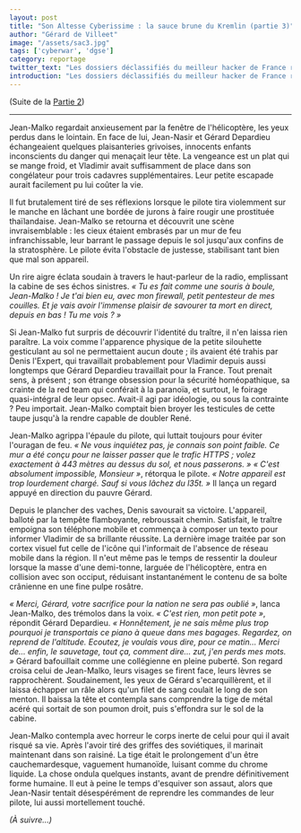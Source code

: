 ```yaml
---
layout: post
title: "Son Altesse Cyberissime : la sauce brune du Kremlin (partie 3)"
author: "Gérard de Villeet"
image: "/assets/sac3.jpg"
tags: ['cyberwar', 'dgse']
category: reportage
twitter_text: "Les dossiers déclassifiés du meilleur hacker de France révélés (partie 3)"
introduction: "Les dossiers déclassifiés du meilleur hacker de France révélés (partie 3)"
---
```


(Suite de la [Partie 2](https://infauxsec.github.io/reportage/2019/02/07/son-altesse-cyberissime-2.html))

---

Jean-Malko regardait anxieusement par la fenêtre de l'hélicoptère, les yeux perdus dans le lointain.
En face de lui, Jean-Nasir et Gérard Depardieu échangeaient quelques plaisanteries grivoises,
innocents enfants inconscients du danger qui menaçait leur tête. La vengeance est un plat
qui se mange froid, et Vladimir avait suffisamment de place dans son congélateur pour trois
cadavres supplémentaires. Leur petite escapade aurait facilement pu lui coûter la vie.

Il fut brutalement tiré de ses réflexions lorsque le pilote tira violemment sur le manche en
lâchant une bordée de jurons à faire rougir une prostituée thaïlandaise. Jean-Malko se retourna
et découvrit une scène invraisemblable : les cieux étaient embrasés par un mur de feu infranchissable,
leur barrant le passage depuis le sol jusqu'aux confins de la stratosphère. Le pilote évita l'obstacle
de justesse, stabilisant tant bien que mal son appareil.

Un rire aigre éclata soudain à travers le haut-parleur de la radio, emplissant la cabine de ses échos
sinistres. *« Tu es fait comme une souris à boule, Jean-Malko ! Je t'ai bien eu, avec mon firewall,
petit pentesteur de mes couilles. Et je vais avoir l'immense plaisir de savourer ta mort en direct,
depuis en bas ! Tu me vois ? »*

Si Jean-Malko fut surpris de découvrir l'identité du traître, il n'en laissa rien paraître. La voix
comme l'apparence physique de la petite silouhette gesticulant au sol ne permettaient aucun doute ;
ils avaient été trahis par Denis l'Expert, qui travaillait probablement pour Vladimir depuis aussi
longtemps que Gérard Depardieu travaillait pour la France. Tout prenait sens, à présent ; son étrange
obsession pour la sécurité homéopathique, sa crainte de la red team qui conférait à la paranoïa, et
surtout, le foirage quasi-intégral de leur opsec. Avait-il agi par idéologie, ou sous la contrainte ?
Peu importait. Jean-Malko comptait bien broyer les testicules de cette taupe jusqu'à la rendre
capable de doubler René.

Jean-Malko agrippa l'épaule du pilote, qui luttait toujours pour éviter l'ouragan de feu.
*« Ne vous inquiétez pas, je connais son point faible. Ce mur a été conçu pour ne laisser passer
que le trafic HTTPS ; volez exactement à 443 mètres au dessus du sol, et nous passerons. »*
*« C'est absolument impossible, Monsieur »*, rétorqua le pilote. *« Notre appareil est trop lourdement
chargé. Sauf si vous lâchez du l35t. »* Il lança un regard appuyé en direction du pauvre Gérard.

Depuis le plancher des vaches, Denis savourait sa victoire. L'appareil, balloté par la tempête flamboyante,
rebroussait chemin. Satisfait, le traître empoigna son téléphone mobile et commença à composer un texto pour
informer Vladimir de sa brillante réussite. La dernière image traitée par son cortex visuel fut celle
de l'icône qui l'informait de l'absence de réseau mobile dans la région. Il n'eut même pas le temps de ressentir
la douleur lorsque la masse d'une demi-tonne, larguée de l'hélicoptère, entra en collision avec son occiput,
réduisant instantanément le contenu de sa boîte crânienne en une fine pulpe rosâtre.

*« Merci, Gérard, votre sacrifice pour la nation ne sera pas oublié »*, lanca Jean-Malko, des trémolos
dans la voix. *« C'est rien, mon petit pote »*, répondit Gérard Depardieu. *« Honnêtement, je ne sais
même plus trop pourquoi je transportais ce piano à queue dans mes bagages. Regardez, on reprend de l'altitude. 
Ecoutez, je voulais vous dire, pour ce matin… Merci de… enfin, le sauvetage, tout ça, comment dire…
zut, j'en perds mes mots. »* Gérard bafouillait comme une collégienne en pleine puberté. Son regard croisa
celui de Jean-Malko, leurs visages se firent face, leurs lèvres se rapprochèrent. Soudainement, 
les yeux de Gérard s'ecarquillèrent, et il laissa échapper un râle alors qu'un filet de sang coulait
le long de son menton. Il baissa la tête et contempla sans comprendre la tige de métal acéré qui
sortait de son poumon droit, puis s'effondra sur le sol de la cabine.

Jean-Malko contempla avec horreur le corps inerte de celui pour qui il avait risqué sa vie. Après
l'avoir tiré des griffes des soviétiques, il marinait maintenant dans son raisiné. La tige était le prolongement
d'un être cauchemardesque, vaguement humanoïde, luisant comme du chrome liquide. La chose ondula quelques instants,
avant de prendre définitivement forme humaine. Il eut à peine le temps d'esquiver son assaut, alors que Jean-Nasir
tentait désespérément de reprendre les commandes de leur pilote, lui aussi mortellement touché.

*(À suivre…)*




